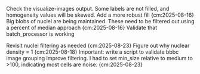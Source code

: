 

Check the visualize-images output. Some labels are not filled, and homogeneity values will be skewed. Add a more robust fill {cm:2025-08-16}
Big blobs of nuclei are being maintained. These need to be filtered out using a percent of median approach {cm:2025-08-16}
Validate that batch_processor is working 

Revisit nuclei filtering as needed {cm:2025-08-23}
Figure out why nuclear density = 1 {cm:2025-08-18}
Important: write a script to validate bbbc image grouping
Improve filtering. I had to set min_size relative to medium to >100, indicating most cells are noise. {cm:2025-08-23}
